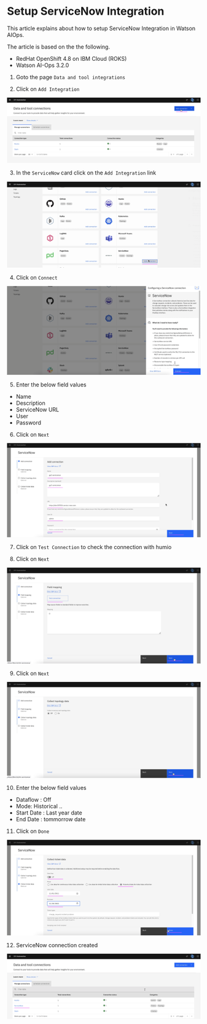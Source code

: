# Setup ServiceNow Integration

This article explains about how to setup ServiceNow Integration in Watson AIOps.

The article is based on the the following.

- RedHat OpenShift 4.8 on IBM Cloud (ROKS)
- Watson AI-Ops 3.2.0


1. Goto the page `Data and tool integrations`

2. Click on  `Add Integration`

![ServiceNow](./images/image-00001.png)

3. In the `ServiceNow` card click on the `Add Integration` link

![ServiceNow](./images/image-00002.png)

4. Click on `Connect` 

![ServiceNow](./images/image-00003.png)

5. Enter the below field values

- Name 
- Description 
- ServiceNow URL
- User
- Password

6. Click on `Next` 

![ServiceNow](./images/image-00004.png)

7. Click on `Test Connection` to check the connection with humio

8. Click on `Next`

![ServiceNow](./images/image-00005.png)

9. Click on `Next`

![ServiceNow](./images/image-00006.png)

10. Enter the below field values

- Dataflow : Off 
- Mode: Historical ..
- Start Date : Last year date
- End Date  : tommorrow date

11. Click on `Done`

![ServiceNow](./images/image-00007.png)

12. ServiceNow connection created

![ServiceNow](./images/image-00008.png)

